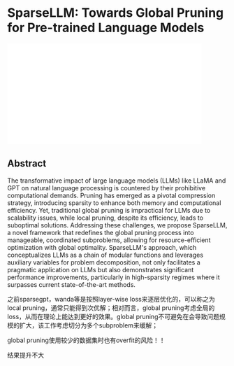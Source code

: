 # SparseLLM: Towards Global Pruning for Pre-trained Language Models

![](../../blank.jpg)

## Abstract

The transformative impact of large language models (LLMs) like LLaMA and GPT
on natural language processing is countered by their prohibitive computational
demands. Pruning has emerged as a pivotal compression strategy, introducing
sparsity to enhance both memory and computational efficiency. Yet, traditional
global pruning is impractical for LLMs due to scalability issues, while local
pruning, despite its efficiency, leads to suboptimal solutions. Addressing
these challenges, we propose SparseLLM, a novel framework that redefines the
global pruning process into manageable, coordinated subproblems, allowing for
resource-efficient optimization with global optimality. SparseLLM's approach,
which conceptualizes LLMs as a chain of modular functions and leverages
auxiliary variables for problem decomposition, not only facilitates a pragmatic
application on LLMs but also demonstrates significant performance improvements,
particularly in high-sparsity regimes where it surpasses current
state-of-the-art methods.

之前sparsegpt，wanda等是按照layer-wise loss来逐层优化的，可以称之为 local pruning，通常只能得到次优解；相对而言，global pruning考虑全局的loss，从而在理论上能达到更好的效果。global pruning不可避免在会导致问题规模的扩大，该工作考虑切分为多个subproblem来缓解；

global pruning使用较少的数据集时也有overfit的风险！！

结果提升不大